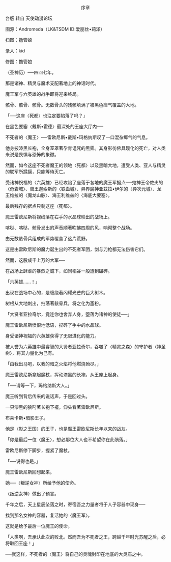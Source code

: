 <p align="center">序章</p>

台版 转自 天使动漫论坛

图源：Andromeda（LK&TSDM ID:爱丽丝•莉泽）

扫图：撸管娘

录入：kid

修图：撸管娘

〈圣神历〉──四四七年。

那是诸神、精灵与魔术支配著地上的神话时代。

魔王军与六英雄的战争即将迎来终局。

骸骨、骸骨、骸骨。无数骨头的残骸填满了被黑色瘴气覆盖的大地。

「──这座〈死都〉也注定要陷落了吗？」

在黑色要塞〈戴斯•霍德〉最深处的王座大厅内──

不死者的〈魔王〉──雷欧尼斯•戴斯•玛格纳斯叹了一口混杂瘴气的气息。

他身披漆黑长袍，全身笼罩著孕育诅咒的黑雾。其身影彷佛具现化的死亡，对人类来说是畏惧与恐怖的象徵。

然而，如今这座不死者魔王的领地〈死都〉以及黑暗大地，遭受人类、亚人与精灵的联军所蹂躏，只能等待灭亡。

受诸神祝福的〈六英雄〉已经攻陷了座落于各地的魔王军据点──鬼神王帝佐夫的〈奇岩城〉、兽王迦索斯的〈铁血城〉、异界魔神亚兹拉•伊尔的〈异次元城〉、龙王维拉的〈魔龙山脉〉、海王利维兹的〈海底大要塞〉。

最后残存的据点只剩这座〈死都〉。

魔王雷欧尼斯将视线落在右手的水晶球映出的战场上。

喀哒、喀哒，骸骨发出的声音顺著吹拂四周的风，响彻整个战场。

由无数骸骨兵组成的军势覆盖了这片荒野。

这是由雷欧尼斯的魔力诞生出的不死者军团，剑与刀枪都无法伤害它们。

然而，这股成千上万的大军──

在战场上肆虐的暴烈之威下，如同稻谷一般遭到碾碎。

「六英雄……！」

出现在战场中心的，是缠绕著闪耀光芒的巨大树木。

树根从大地刺出，扫荡著骸骨兵，将之化为齑粉。

「大贤者亚拉奇尔，竟连你也舍弃人身，堕落为诸神的使徒──」

魔王雷欧尼斯愤恨地低语，捏碎了手中的水晶球。

身受诸神祝福的六英雄获得了无限进化的能力。

被人誉为六英雄中最睿智的大贤者亚拉奇尔，吞噬了〈精灵之森〉的守护者〈神圣树〉，将其力量化为己有。

「由我出马吧，以我的暗之火焰将他燃烧殆尽。」

魔王雷欧尼斯拿起魔杖，挥动漆黑的长袍，从王座上起身。

「──请等一下，玛格纳斯大人。」

魔王听到背后传来的说话声，于是回过头。

一只漆黑的狼叼著长袍下襬，仰头看著雷欧尼斯。

布莱卡斯•暗影王子。

他是〈影之王国〉的王子，也是魔王雷欧尼斯长年以来的战友。

「你是最后一位〈魔王〉，想必那位大人也不希望你在此殒落。」

雷欧尼斯停下脚步，握紧了魔杖。

「──说得也是。」

魔王雷欧尼斯回想起来。

她──〈叛逆女神〉所给予他的使命。

〈叛逆女神〉做出了预言。

千年之后，天上星辰坠落之时，寄宿吾之力量者将于人子容器中现身──

找到那名女神的容器，复活她的〈魔王军〉。

这就是给予最后一位魔王的使命。

「人类啊，吾承认此次的败北。然而吾为不死者之王，跨越千年时光苏醒之后，必将取回王座！」

──就这样，不死者的〈魔王〉将自己的灵魂封印在地底的大灵庙之中。

